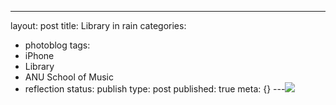 ---
layout: post
title: Library in rain
categories:
- photoblog
tags:
- iPhone
- Library
- ANU School of Music
- reflection
status: publish
type: post
published: true
meta: {}
---![](/squarespace_images/static_500baf96c4aa540325612fa5_500bb0b2e4b042ea6e35b13f_53aa4c69e4b01a7f1ac6cec1_1403669632582__img.jpg_)
